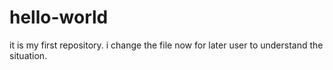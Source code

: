 # hello-world
it is my first repository.
i change the file now for later user to understand the situation.

